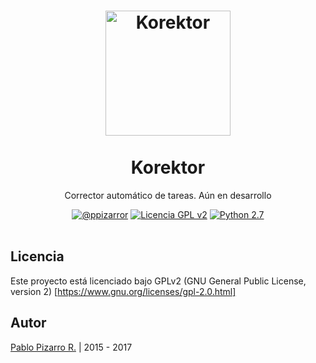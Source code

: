 <h1 align="center">
  <img alt="Korektor" src="http://ppizarror.com/resources/other/python.png" width="200px" height="200px" />
  <br /><br />
  Korektor</h1>
<p align="center">Corrector automático de tareas. Aún en desarrollo</p>
<div align="center"><a href="http://ppizarror.com"><img alt="@ppizarror" src="http://ppizarror.com/badges/autor.svg" /></a>
<a href="https://www.gnu.org/licenses/gpl-2.0.html/"><img alt="Licencia GPL v2" src="http://ppizarror.com/badges/licenciagpl2.svg" /></a>
<a href="https://www.python.org/downloads/"><img alt="Python 2.7" src="http://ppizarror.com/badges/python27.svg" /></a>
</div><br />

## Licencia
Este proyecto está licenciado bajo GPLv2 (GNU General Public License, version 2) [https://www.gnu.org/licenses/gpl-2.0.html]

## Autor
<a href="http://ppizarror.com" title="ppizarror">Pablo Pizarro R.</a> | 2015 - 2017
